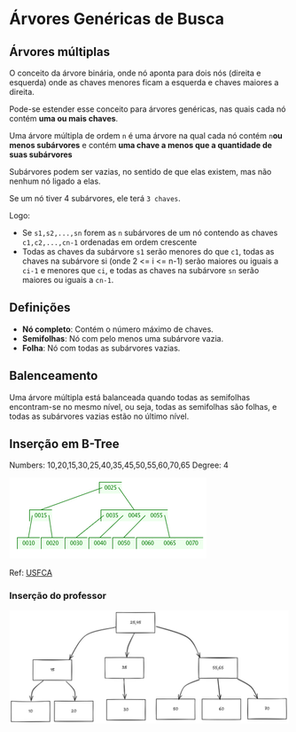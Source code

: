 # Árvores Genéricas de Busca

## Árvores múltiplas

O conceito da árvore binária, onde nó aponta para dois nós (direita e esquerda) onde as chaves menores ficam a esquerda e chaves maiores a direita.

Pode-se estender esse conceito para árvores genéricas, nas quais cada nó contém **uma ou mais chaves**.

Uma árvore múltipla de ordem `n` é uma árvore na qual cada nó contém `n`**ou menos subárvores** e contém **uma chave a menos que a quantidade de suas subárvores**

Subárvores podem ser vazias, no sentido de que elas existem, mas não nenhum nó ligado a elas.

Se um nó tiver 4 subárvores, ele terá `3 chaves`.

Logo:
- Se `s1,s2,...,sn` forem as `n` subárvores de um nó contendo as chaves `c1,c2,...,cn-1` ordenadas em ordem crescente
- Todas as chaves da subárvore `s1` serão menores do que `c1`, todas as chaves na subárvore si (onde 2 <= i <= n-1) serão maiores ou iguais a `ci-1` e menores que `ci`, e todas as chaves na subárvore `sn` serão maiores ou iguais a `cn-1`.

## Definições

- **Nó completo**: Contém o número máximo de chaves.
- **Semifolhas**: Nó com pelo menos uma subárvore vazia. 
- **Folha**: Nó com todas as subárvores vazias.

## Balenceamento

Uma árvore múltipla está balanceada quando todas as semifolhas encontram-se no mesmo nível, ou seja, todas as semifolhas são folhas, e todas as subárvores vazias estão no último nível.

## Inserção em B-Tree

Numbers: 10,20,15,30,25,40,35,45,50,55,60,70,65
Degree: 4

![B-Tree](./ED0.png)

Ref: [USFCA](https://www.cs.usfca.edu/~galles/visualization/BTree.html)

### Inserção do professor

![B-Tree](./ED1.png)
